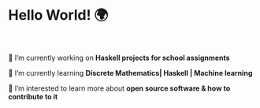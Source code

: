 <h1 align="left">Hello World! 🌍</h1>

<br/>

🔭 I’m currently working on **Haskell projects for school assignments**

🌱 I’m currently learning **Discrete Mathematics| Haskell | Machine learning**

🤔 I’m interested to learn more about **open source software & how to contribute to it**
